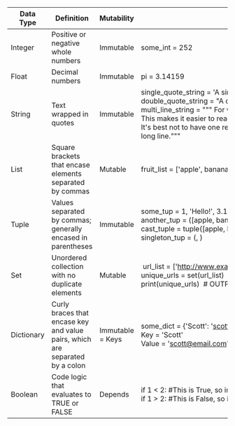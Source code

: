 | Data Type  | Definition                                                                   | Mutability       | Example                                                                                                                                                                                                                                                  |
| ---------- | ---------------------------------------------------------------------------- | ---------------- | -------------------------------------------------------------------------------------------------------------------------------------------------------------------------------------------------------------------------------------------------------- |
| Integer    | Positive or negative whole numbers                                           | Immutable        | some\_int = 252                                                                                                                                                                                                                                          |
| Float      | Decimal numbers                                                              | Immutable        | pi = 3.14159                                                                                                                                                                                                                                             |
| String     | Text wrapped in quotes                                                       | Immutable        | single\_quote\_string = 'A single quote string'<br>double\_quote\_string = "A double quote string"<br>multi\_line\_string = """ For when you have lots of text.<br> This makes it easier to read.<br> It's best not to have one really<br> long line.""" |
| List       | Square brackets that encase elements separated by commas                     | Mutable          | fruit\_list = \['apple', banana', 'mango', 'pineapple'\]                                                                                                                                                                                                 |
| Tuple      | Values separated by commas; generally encased in parentheses                 | Immutable        | some\_tup = 1, 'Hello!', 3.14159<br>another\_tup = (\[apple, banana\], 'Groceries', 20.00<br>cast\_tuple = tuple(\[apple, banana, mango\])<br>singleton\_tup = (, )                                                                                      |
| Set        | Unordered collection with no duplicate elements                              | Mutable          |  url\_list = \['http://www.example.com', 'http://www.setsareuseful.com', 'http://www.example.com'\]<br>unique\_urls = set(url\_list)<br>print(unique\_urls)  # OUTPUT: {'http://www.example.com', 'http://www.setsareuseful.com'}                        |
| Dictionary | Curly braces that encase key and value pairs, which are separated by a colon | Immutable = Keys | some\_dict = {'Scott': 'scott@email.com'}<br>Key = 'Scott'<br>Value = 'scott@email.com'                                                                                                                                                                  |
| Boolean    | Code logic that evaluates to TRUE or FALSE                                   | Depends          | if 1 < 2: #This is True, so indented code will get executed<br>if 1 > 2: #This is False, so indented code wont get executed                                                                                                                              |